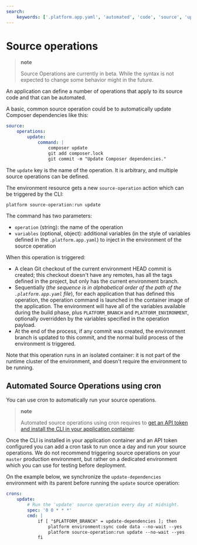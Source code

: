 ```yaml
---
search:
    keywords: ['.platform.app.yaml', 'automated', 'code', 'source', 'update', 'operation', 'dependencies', 'auto']
---
```


# Source operations

> **note**
>
> Source Operations are currently in beta.  While the syntax is not expected to change some behavior might in the future.

An application can define a number of operations that apply to its source code and that can be automated.

A basic, common source operation could be to automatically update Composer dependencies like this:

```yaml
source:
    operations:
        update:
            command: |
                composer update
                git add composer.lock
                git commit -m "Update Composer dependencies."
```

The `update` key is the name of the operation. It is arbitrary, and multiple source operations can be defined.

The environment resource gets a new `source-operation` action which can be triggered by the CLI:

```
platform source-operation:run update
```

The command has two parameters:

* `operation` (string): the name of the operation
* `variables` (optional, object): additional variables (in the style of variables defined in the `.platform.app.yaml`) to inject in the environment of the source operation

When this operation is triggered:

* A clean Git checkout of the current environment HEAD commit is created; this checkout doesn't have any remotes, has all the tags defined in the project, but only has the current environment branch.
* Sequentially (_the sequence is in alphabetical order of the path of the `.platform.app.yaml` file_), for each application that has defined this operation, the operation command is launched in the container image of the application.  The environment will have all of the variables available during the build phase, plus `PLATFORM_BRANCH` and `PLATFORM_ENVIRONMENT`, optionally overridden by the variables specified in the operation payload.
* At the end of the process, if any commit was created, the environment branch is updated to this commit, and the normal build process of the environment is triggered.

Note that this operation runs in an isolated container: it is not part of the runtime cluster of the environment, and doesn't require the environment to be running.

## Automated Source Operations using cron

You can use cron to automatically run your source operations.

> **note**
>
> Automated source operations using cron requires to [get an API token and install the CLI in your application container](/gettingstarted/cli/api-tokens.md).

Once the CLI is installed in your application container and an API token configured you can add a cron task to run once a day and run your source operations. We do not recommend triggering source operations on your `master` production environment, but rather on a dedicated environment which you can use for testing before deployment.

On the example below, we synchronize the `update-dependencies` environment with its parent before running the `update` source operation:
```yaml
crons:
    update:
        # Run the 'update' source operation every day at midnight.
        spec: '0 0 * * *'
        cmd: |
            if [ "$PLATFORM_BRANCH" = update-dependencies ]; then
                platform environment:sync code data --no-wait --yes
                platform source-operation:run update --no-wait --yes
            fi
```
